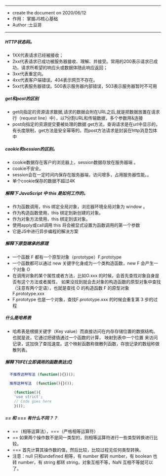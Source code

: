  * **********************************
  - create the document on 2020/06/12
  - 作用： 掌握JS核心基础
  - Author   :土豆哥
 * ***********************************
##### HTTP状态码。
+ 1XX代表请求已经被接收；
+ 2xx代表请求已成功被服务器接收、理解、并接受。常用的200表示请求已成功，请求所希望的响应头或数据体随此响应返回；
+ 3xx代表重定向。
+ 4xx代表客户端错误。404表示网页不存在。
+ 5xx代表服务器错误。500表示服务器内部错误，503表示服务器暂时不可用
##### get和post的区别
+ get向指定的资源请求数据,请求的数据会附在URL之后,就是把数据放置在请求行（request line）中），以?分割URL和传输数据，多个参数用&连接
+ post向指定的资源提交要被处理的数据 get方法，查询请求是在url中显示的，有长度限制，get方法是安全幂等的。而post方法请求是封装在http消息包体中
##### cookie和session的区别。
+ cookie数据存在客户的浏览器上，session数据存放在服务器端 。
+ cookie不安全。
+ session会在一定时间内保存在服务器端，访问增多，占用服务器性能。。
+ 单个cookie保存的数据不超过4K
##### 解释下 JavaScript 中 this 是如何工作的。
+ 作为函数调用，this 绑定全局对象，浏览器环境全局对象为 window 。
+ 作为构造函数使用，this 绑定到新创建的对象。
+ 作为对象方法使用，this 绑定到该对象。
+ 使用apply或call调用 this 将会被显式设置为函数调用的第一个参数
+ 它是JS中进行异步编程的解决方案
##### 解释下原型继承的原理
+ 一个函数 F 都有一个原型对象（prototype）F.prototype
+ 一个函数都可以通过 new 关键字化身成为一个类构造函数，new F 会产生一个对象 O
+ 在调用对象的某个属性或者方法，比如O.xxx 的时候，会首先查找对象自身是否有这个方法或者属性，
  如果没找到就会去对象的构造函数的原型对象中查找（注意有两个定语），也就是查找 O 的构造函数 F 的原型对象 F.prototype.xxx
+ F.prototype 也是一个对象，查找F.prototype.xxx 的时候会重复第 3 步的过程
##### 什么是哈希表
+ 哈希表是根据关键字（Key value）而直接访问在内存存储位置的数据结构。也就是说，它通过把键值通过一个函数的计算，
  映射到表中一个位置  来访问记录，这加快了查找速度。这个映射函数称做散列函数，存放记录的数组称做散列表。
##### 解释下IIFE(立即调用的函数表达式)
```javascript
  不推荐这种写法 (function(){})();
```
```javascript
  推荐这种写法  (function(){}());
```
```javascript
    (function(){
    'use strict';
    // Code goes here
    }());
```
##### == 和 === 有什么不同？？
 + ==（相等运算法），===（严格相等运算符）
 + == 如果两个操作数不是同一类型的，则相等运算符进行一些类型转换进行比较。
 + === 首先计算其操作数的值，然后比较，比较过程无任何类型转换。
 + 注意：null 只和undefined 相等，有 number 都转 number，有 boolean 也转 number，有 string 都转 string，对象互相不等，NaN 互相不等就可以了。